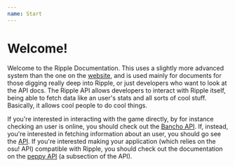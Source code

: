 ```yaml
---
name: Start
---
```

# Welcome!

Welcome to the Ripple Documentation. This uses a slightly more advanced system than the one on the [website](http://new.ripple.moe/doc), and is used mainly for documents for those digging really deep into Ripple, or just developers who want to look at the API docs. The Ripple API allows developers to interact with Ripple itself, being able to fetch data like an user's stats and all sorts of cool stuff. Basically, it allows cool people to do cool things.

If you're interested in interacting with the game directly, by for instance checking an user is online, you should check out the [Bancho API](/docs/banchoapi/v1). If, instead, you're interested in fetching information about an user, you should go see the [API](/docs/api/appendix). If you're interested making your application (which relies on the osu! API) compatible with Ripple, you should check out the documentation on the [peppy API](/docs/api/peppy) (a subsection of the API).
